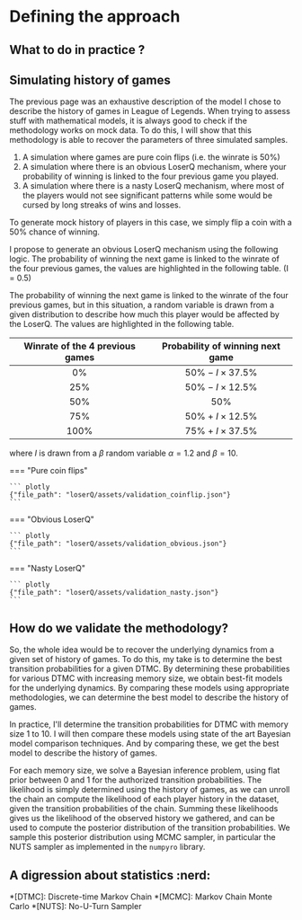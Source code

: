 # Defining the approach

## What to do in practice ?

## Simulating history of games

The previous page was an exhaustive description of the model I chose to describe the history of games in League of 
Legends. When trying to assess stuff with mathematical models, it is always good to check if the methodology works on 
mock data. To do this, I will show that this methodology is able to recover the parameters of three simulated samples.

1. A simulation where games are pure coin flips (i.e. the winrate is $50\%$)
2. A simulation where there is an obvious LoserQ mechanism, where your probability of winning is linked to
the four previous game you played. 
3. A simulation where there is a nasty LoserQ mechanism, where most of the players would not see significant 
patterns while some would be cursed by long streaks of wins and losses.

To generate mock history of players in this case, we simply flip a coin with a $50\%$ chance of winning.

I propose to generate an obvious LoserQ mechanism using the following logic. 
The probability of winning the next game is linked to the winrate of the four previous games, the values are 
highlighted in the following table. (I = 0.5)

The probability of winning the next game is linked to the winrate of the four previous games, but in this situation, 
a random variable is drawn from a given distribution to describe how much this player would be affected by the 
LoserQ. The values are highlighted in the following table.

| Winrate of the 4 previous games | Probability of winning next game |
| :-----------------------------: | :------------------------------: |
| $0\%$                           | $50\% - I\times 37.5\%$          |
| $25\%$                          | $50\% - I\times 12.5\%$          |
| $50\%$                          | $50\%$                           |
| $75\%$                          | $50\% + I\times 12.5\%$          |
| $100\%$                         | $75\% + I\times 37.5\%$          |

where $I$ is drawn from a $\beta$ random variable $\alpha = 1.2$ and $\beta=10$.

=== "Pure coin flips"

    ``` plotly
    {"file_path": "loserQ/assets/validation_coinflip.json"}
    ```

=== "Obvious LoserQ"

    ``` plotly
    {"file_path": "loserQ/assets/validation_obvious.json"}
    ```

=== "Nasty LoserQ"

    ``` plotly
    {"file_path": "loserQ/assets/validation_nasty.json"}
    ```

## How do we validate the methodology?

So, the whole idea would be to recover the underlying dynamics from a given set of history of games. To do this, my take 
is to determine the best transition probabilities for a given DTMC. By determining these probabilities for various DTMC 
with increasing memory size, we obtain best-fit models for the underlying dynamics. By comparing these models using 
appropriate methodologies, we can determine the best model to describe the history of games. 

In practice, I'll determine the transition probabilities for DTMC with memory size $1$ to $10$. I will then compare these
models using state of the art Bayesian model comparison techniques. And by comparing these, we get the best model to 
describe the history of games.

For each memory size, we solve a Bayesian inference problem, using flat prior between $0$ and $1$ for the authorized 
transition probabilities. The likelihood is simply determined using the history of games, as we can unroll the chain 
an compute the likelihood of each player history in the dataset, given the transition probabilities of the chain. 
Summing these likelihoods gives us the likelihood of the observed history we gathered, and can be used to compute the 
posterior distribution of the transition probabilities. We sample this posterior distribution using MCMC sampler, in 
particular the NUTS sampler as implemented in the `numpyro` library.

## A digression about statistics :nerd:

*[DTMC]: Discrete-time Markov Chain
*[MCMC]: Markov Chain Monte Carlo
*[NUTS]: No-U-Turn Sampler
